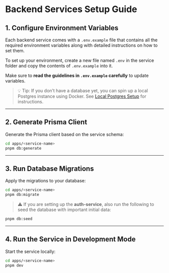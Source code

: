 # Backend Services Setup Guide

## 1. Configure Environment Variables

Each backend service comes with a `.env.example` file that contains all the required environment variables along with detailed instructions on how to set them.  

To set up your environment, create a new file named `.env` in the service folder and copy the contents of `.env.example` into it.  

Make sure to **read the guidelines in `.env.example` carefully** to update variables.

> 💡 Tip: If you don’t have a database yet, you can spin up a local Postgres instance using Docker. See [Local Postgres Setup](./DOCKER_DATABASE_SETUP.md) for instructions.

---

## 2. Generate Prisma Client

Generate the Prisma client based on the service schema:

```bash
cd apps/<service-name>
pnpm db:generate
````

---

## 3. Run Database Migrations

Apply the migrations to your database:

```bash
cd apps/<service-name>
pnpm db:migrate
```

> ⚠️ If you are setting up the **auth-service**, also run the following to seed the database with important initial data:

```bash
pnpm db:seed
```

---

## 4. Run the Service in Development Mode

Start the service locally:

```bash
cd apps/<service-name>
pnpm dev
```
